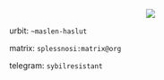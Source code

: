 <p align="center">
  <img src="https://user-images.githubusercontent.com/48456867/221755995-415e82f1-8e55-4c58-97c4-a5d3f578cbf1.jpg">
</p>

urbit: `~maslen-haslut`

matrix: `splessnosi:matrix@org`

telegram: `sybilresistant`
